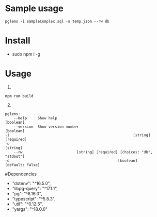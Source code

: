 # Sample usage
```pglens -i sampleComplex.sql -o temp.json --rw db```

# Install
- sudo npm i -g

# Usage
1. 
```
npm run build
```
2. 
```
pglens:
    --help     Show help                                             [boolean]
    --version  Show version number                                   [boolean]
-i                                                         [string] [required]
-o                                                                    [string]
    --rw                         [string] [required] [choices: "db", "stdout"]
-d                                                  [boolean] [default: false]
```

#Dependencies
- "dotenv": "^16.5.0",
- "libpg-query": "^17.1.1",
- "pg": "^8.16.0",
- "typescript": "^5.8.3",
- "util": "^0.12.5",
- "yargs": "^18.0.0"
